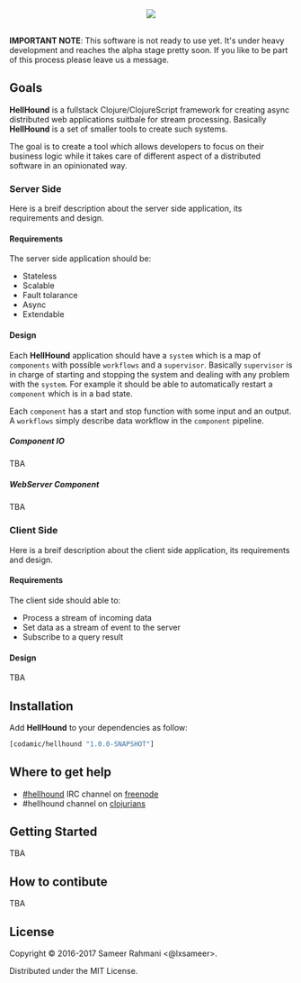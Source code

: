 <div align="center"><img src="https://github.com/Codamic/hellhound/raw/master/assets/hellhound-white.png" /></div>
<br/>

**IMPORTANT NOTE**: This software is not ready to use yet. It's under heavy development
and reaches the alpha stage pretty soon. If you like to be part of this process please
leave us a message.

## Goals

**HellHound** is a fullstack Clojure/ClojureScript framework for creating async distributed web applications suitbale for stream processing.
Basically **HellHound** is a set of smaller tools to create such systems.

The goal is to create a tool which allows developers to focus on their business logic while it takes care of different aspect of a distributed
software in an opinionated way.

### Server Side
Here is a breif description about the server side application, its requirements and design.

#### Requirements
The server side application should be:

* Stateless
* Scalable
* Fault tolarance
* Async
* Extendable

#### Design
Each **HellHound** application should have a `system` which is a map of `components` with possible
`workflows` and a `supervisor`. Basically `supervisor` is in charge of starting and stopping the system
and dealing with any problem with the `system`. For example it should be able to automatically restart
a `component` which is in a bad state.

Each `component` has a start and stop function with some input and an output. A `workflows` simply
describe data workflow in the `component` pipeline.

##### Component IO
TBA

##### WebServer Component
TBA

### Client Side
Here is a breif description about the client side application, its requirements and design.

#### Requirements
The client side should able to:

* Process a stream of incoming data
* Set data as a stream of event to the server
* Subscribe to a query result

#### Design
TBA

## Installation

Add **HellHound** to your dependencies as follow:

```clojure
[codamic/hellhound "1.0.0-SNAPSHOT"]
```
## Where to get help
* [#hellhound](http://webchat.freenode.net/?channels=hellhound&uio=d4) IRC channel on [freenode](https://freenode.net/
)
* #hellhound channel on [clojurians](http://clojurians.net/)

## Getting Started
TBA
## How to contibute
TBA
## License

Copyright © 2016-2017 Sameer Rahmani <@lxsameer>.

Distributed under the MIT License.
